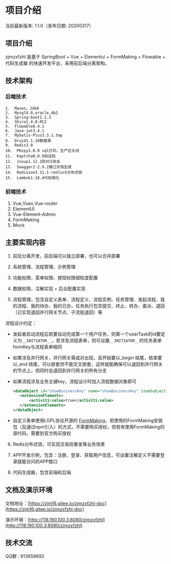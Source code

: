 # 项目介绍
当前最新版本: 1.1.0（发布日期: 20200317）
## 项目介绍
zjmzxfzhl 是基于 SpringBoot + Vue + Elementui + FormMaking + Flowable + 代码生成器 的快速开发平台，采用前后端分离架构。
## 技术架构
### 后端技术

	1.  Maven、Jdk8
 	2.  Mysql8.0,oracle,db2
 	3.  Spring-boot2.1.3
 	4.  Shiro1.4.0-RC2
 	5.  Flowable6.4.1
 	6.  Java-jwt3.4.1
 	7.  Mybatis-Plus3.3.1.tmp
 	8.  Druid1.1.10数据源
 	9.  Redis3.0
 	10.  P6spy3.8.0 sql打印，生产应关闭
 	11.  Kaptcha0.0.9验证码
 	12.  Jsoup1.12.1防XSS攻击
 	13.  Swagger2-2.9.2接口文档生成
 	14.  Redisson3.11.1-redlock分布式锁
 	15.  Lombok1.18.4代码简化

### 前端技术
1.  Vue,Vuex,Vue-router
2.  ElementUI
3.  Vue-Element-Admin
4.  FormMaking
5.  Mock

## 主要实现内容
1.  前后分离开发，前后端可以独立部署，也可以合并部署

2.  系统管理、流程管理、示例管理

3.  功能权限，菜单权限、按钮权限细粒度配置

4.  数据权限，注解实现 + 后台配置实现

5.  流程管理，包含自定义表单、流程定义、流程实例、任务管理、发起流程、我的流程、我的待办、我的已办，任务执行包含提交、终止、转办、委派、退回（已实现退回并行网关节点、子流程退回）等

   流程设计约定：

   - 发起者启动流程后若要自动完成第一个用户任务，则第一个userTask的id要定义为`__INITIATOR__`，若涉及流程表单，则可设置`__INITIATOR__`的任务表单formKey与流程表单相同

   - 如果涉及并行网关，并行网关需成对出现，且开始要以_begin 结尾，结束要以_end 结尾，可以嵌套但不能交叉嵌套，这样就能确保可以退回到并行网关的节点上，但同时会退回到并行网关的所有分支

   - 如果流程涉及业务主键key，流程设计时加入流程数据对象即可

     ```xml
     <dataObject id="showBusinessKey" name="showBusinessKey" itemSubjectRef="xsd:boolean">
     	<extensionElements>
     		<activiti:value>true</activiti:value>
     	</extensionElements>
     </dataObject>
     ```

   - 自定义表单使用LGPL协议开源的 [FormMaking](http://form.xiaoyaoji.cn/pricing/#/zh-CN/)，若使用的FormMaking安装包（及通过npm引入）的方式，不需要购买授权，但若有使用FormMaking的源代码，需要到官方购买授权

6. Redis分布式锁，可实现交易防重发等业务场景

7. APP开发示例，包含：注册、登录、获取用户信息，可设置注解定义不需要登录就能访问的APP接口

8. 代码生成器，包含前端和后端

## 文档及演示环境
文档地址：[https://zjm16.gitee.io/zjmzxfzhl-doc](https://zjm16.gitee.io/zjmzxfzhl-doc)

演示环境：[http://118.190.100.3:8080/zjmzxfzhl](http://118.190.100.3:8080/zjmzxfzhl)

## 技术交流
QQ群 : 913659692